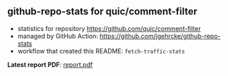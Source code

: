 ## github-repo-stats for quic/comment-filter

- statistics for repository https://github.com/quic/comment-filter
- managed by GitHub Action: https://github.com/jgehrcke/github-repo-stats
- workflow that created this README: `fetch-traffic-stats`

**Latest report PDF**: [report.pdf](https://github.com/njjetha/github-traffic/raw/github-repo-stats/quic/comment-filter/latest-report/report.pdf)

